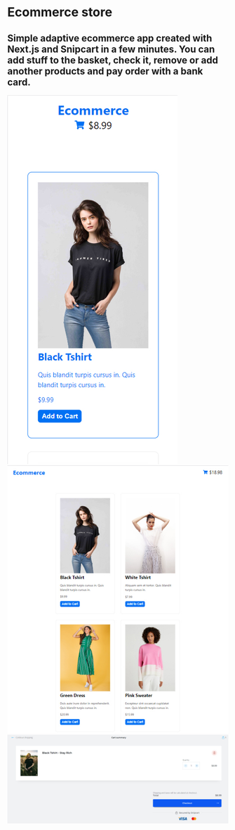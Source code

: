 # Ecommerce store

## Simple adaptive ecommerce app created with Next.js and Snipcart in a few minutes. You can add stuff to the basket, check it, remove or add another products and pay order with a bank card.

<img src="1_mobile.jpg" /> <img src="1_full.jpg" />
<img src="2_full.jpg" />
